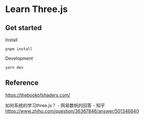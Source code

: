 # Learn Three.js

## Get started

Install

```shell
pnpm install
```

Development

```shell
yarn dev
```

## Reference

https://thebookofshaders.com/

如何系统的学习three.js？ - 网易数帆的回答 - 知乎 https://www.zhihu.com/question/36367846/answer/501346840


